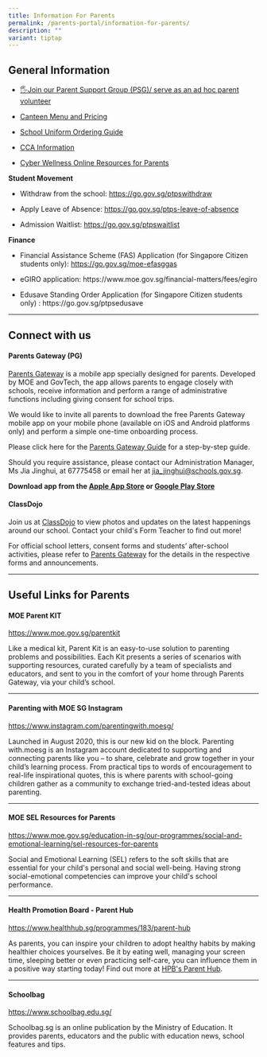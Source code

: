 ```yaml
---
title: Information For Parents
permalink: /parents-portal/information-for-parents/
description: ""
variant: tiptap
---
```

<h2>General Information</h2>
<ul data-tight="true" class="tight">
<li>
<p><a href="https://peitongpri.moe.edu.sg/psg/" rel="noopener noreferrer nofollow" target="_blank">🖐️Join our Parent Support Group (PSG)/ serve as an ad hoc parent volunteer</a>
</p>
</li>
<li>
<p><a href="https://go.gov.sg/ptpscanteen" rel="noopener noreferrer nofollow" target="_blank">Canteen Menu and Pricing</a>
</p>
</li>
<li>
<p><a href="/files/Parents%20Portal/For%20Parents/Uniform_Online_Ordering_guide.pdf" rel="noopener noreferrer nofollow" target="_blank">School Uniform Ordering Guide</a>
</p>
</li>
<li>
<p><a href="https://sites.google.com/moe.edu.sg/ptpscca/home" rel="noopener noreferrer nofollow" target="_blank">CCA Information</a>
</p>
</li>
<li>
<p><a href="https://www.digitalforlife.gov.sg/Learn/Resources/All-Resources" rel="noopener nofollow" target="_blank">Cyber Wellness Online Resources for Parents</a>
</p>
</li>
</ul>
<p><strong>Student Movement</strong>
</p>
<ul data-tight="true" class="tight">
<li>
<p>Withdraw from the school: <a href="https://go.gov.sg/ptpswithdraw" rel="noopener nofollow" target="_blank">https://go.gov.sg/ptpswithdraw</a>
</p>
</li>
<li>
<p>Apply Leave of Absence: <a href="https://go.gov.sg/ptps-leave-of-absence" rel="noopener nofollow" target="_blank">https://go.gov.sg/ptps-leave-of-absence</a>
</p>
</li>
<li>
<p>Admission Waitlist: <a href="https://go.gov.sg/ptpswaitlist" rel="noopener nofollow" target="_blank">https://go.gov.sg/ptpswaitlist</a>
</p>
</li>
</ul>
<p></p>
<p><strong>Finance</strong>
</p>
<ul data-tight="true" class="tight">
<li>
<p>Financial Assistance Scheme (FAS) Application (for Singapore Citizen students
only): <a href="https://go.gov.sg/moe-efasggas" rel="noopener nofollow" target="_blank">https://go.gov.sg/moe-efasggas</a>
</p>
</li>
<li>
<p>eGIRO application: <a rel="noopener noreferrer nofollow" target="_blank">https://www.moe.gov.sg/financial-matters/fees/egiro</a>
</p>
</li>
<li>
<p>Edusave Standing Order Application (for Singapore Citizen students only)
: <a rel="noopener noreferrer nofollow" target="_blank">https://go.gov.sg/ptpsedusave</a>
</p>
</li>
</ul>
<hr>
<h2>Connect with us</h2>
<h4>Parents Gateway (PG)</h4>
<p><a href="https://pg.moe.edu.sg/" rel="noopener noreferrer nofollow" target="_blank">Parents Gateway</a>&nbsp;is
a mobile app specially designed for parents. Developed by MOE and GovTech,
the app allows parents to engage closely with schools, receive information
and perform a range of administrative functions including giving consent
for school trips.</p>
<p>We would like to invite all parents to download the free Parents Gateway
mobile app on your mobile phone (available on iOS and Android platforms
only) and perform a simple one-time onboarding process.</p>
<p>Please click here for the <a href="/files/Parents%20Portal/Parents%20Gateway%20Guide.pdf" rel="noopener noreferrer nofollow" target="_blank">Parents Gateway Guide</a> for
a step-by-step guide.</p>
<p>Should you require assistance, please contact our Administration Manager,
Ms Jia Jinghui, at 67775458 or email her at&nbsp;<a href="mailto:jia_jinghui@schools.gov.sg" rel="noopener noreferrer nofollow" target="_blank">jia_jinghui@schools.gov.sg</a>.</p>
<p><strong>Download app from the&nbsp;<a href="https://apps.apple.com/sg/app/parents-gateway/id1267198708" rel="noopener noreferrer nofollow" target="_blank">Apple App Store</a>&nbsp;or&nbsp;<a href="https://play.google.com/store/apps/details?id=com.moe.pgp&amp;hl=en_SG" rel="noopener noreferrer nofollow" target="_blank">Google Play Store</a></strong>
</p>
<h4>ClassDojo</h4>
<p>Join us at <a href="https://www.classdojo.com/" rel="noopener noreferrer nofollow" target="_blank">ClassDojo</a> to
view photos and updates on the latest happenings around our school. Contact
your child's Form Teacher to find out more!</p>
<p>For&nbsp;official school letters, consent forms and students’ after-school
activities, please refer to&nbsp;<a href="https://pg.moe.edu.sg/" rel="noopener noreferrer nofollow" target="_blank"><u>Parents Gateway</u></a>&nbsp;for the details
in the respective forms and announcements.</p>
<hr>
<h2>Useful Links for Parents</h2>
<h4>MOE Parent KIT</h4>
<p><a href="https://www.moe.gov.sg/parentkit" rel="noopener noreferrer nofollow" target="_blank">https://www.moe.gov.sg/parentkit<br></a>
</p>
<p>Like a medical kit, Parent Kit is an easy-to-use solution to parenting
problems and possibilities. Each Kit presents a series of scenarios with
supporting resources, curated carefully by a team of specialists and educators,
and sent to you in the comfort of your home through Parents Gateway, via
your child’s school.</p>
<hr>
<h4>Parenting with MOE SG Instagram</h4>
<p><a href="https://www.instagram.com/parentingwith.moesg/" rel="noopener noreferrer nofollow" target="_blank">https://www.instagram.com/parentingwith.moesg/</a>
</p>
<p>Launched in August 2020, this is our new kid on the block. Parenting with.moesg
is an Instagram account dedicated to supporting and connecting parents
like you – to share, celebrate and grow together in your child’s learning
process. From practical tips to words of encouragement to real-life inspirational
quotes, this is where parents with school-going children gather as a community
to exchange tried-and-tested ideas about parenting.</p>
<hr>
<h4>MOE SEL Resources for Parents</h4>
<p><a href="https://www.moe.gov.sg/education-in-sg/our-programmes/social-and-emotional-learning/sel-resources-for-parents" rel="noopener noreferrer nofollow" target="_blank">https://www.moe.gov.sg/education-in-sg/our-programmes/social-and-emotional-learning/sel-resources-for-parents</a>
</p>
<p>Social and Emotional Learning (SEL) refers to the soft skills that are
essential for your child's personal and social well-being.&nbsp;Having
strong social-emotional competencies can improve your child's school performance.</p>
<hr>
<h4>Health Promotion Board - Parent Hub</h4>
<p><a href="https://www.healthhub.sg/programmes/183/parent-hub" rel="noopener noreferrer nofollow" target="_blank">https://www.healthhub.sg/programmes/183/parent-hub</a>
</p>
<p>As parents, you can inspire your children to adopt healthy habits by making
healthier choices yourselves. Be it by eating well, managing your screen
time, sleeping better or even practicing self-care, you can influence them
in a positive way starting today! Find out more at&nbsp;<a href="https://www.healthhub.sg/programmes/183/parent-hub" rel="noopener noreferrer nofollow" target="_blank">HPB's Parent Hub</a>.</p>
<hr>
<h4>Schoolbag</h4>
<p><a href="https://www.schoolbag.edu.sg/" rel="noopener noreferrer nofollow" target="_blank">https://www.schoolbag.edu.sg/<br></a>
</p>
<p>Schoolbag.sg is an online publication by the Ministry of Education. It
provides parents, educators and the public with education news, school
features and tips.</p>
<p></p>